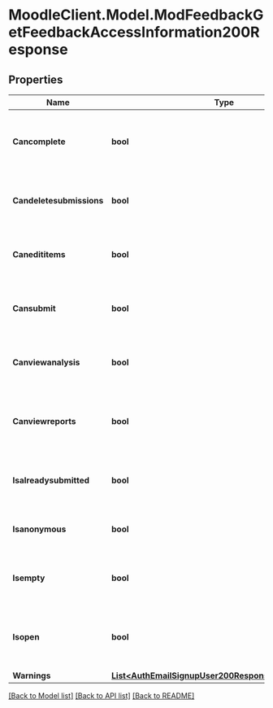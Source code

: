 # MoodleClient.Model.ModFeedbackGetFeedbackAccessInformation200Response

## Properties

Name | Type | Description | Notes
------------ | ------------- | ------------- | -------------
**Cancomplete** | **bool** | Whether the user can complete the feedback or not. | [default to null]
**Candeletesubmissions** | **bool** | Whether the user can delete submissions or not. | [default to null]
**Canedititems** | **bool** | Whether the user can edit feedback items or not. | [default to null]
**Cansubmit** | **bool** | Whether the user can submit the feedback or not. | [default to null]
**Canviewanalysis** | **bool** | Whether the user can view the analysis or not. | [default to null]
**Canviewreports** | **bool** | Whether the user can view the feedback reports or not. | [default to null]
**Isalreadysubmitted** | **bool** | Whether the feedback is already submitted or not. | [default to null]
**Isanonymous** | **bool** | Whether the feedback is anonymous or not. | [default to null]
**Isempty** | **bool** | Whether the feedback has questions or not. | [default to null]
**Isopen** | **bool** | Whether the feedback has active access time restrictions or not. | [default to null]
**Warnings** | [**List&lt;AuthEmailSignupUser200ResponseWarningsInner&gt;**](AuthEmailSignupUser200ResponseWarningsInner.md) |  | [optional] 

[[Back to Model list]](../README.md#documentation-for-models) [[Back to API list]](../README.md#documentation-for-api-endpoints) [[Back to README]](../README.md)

